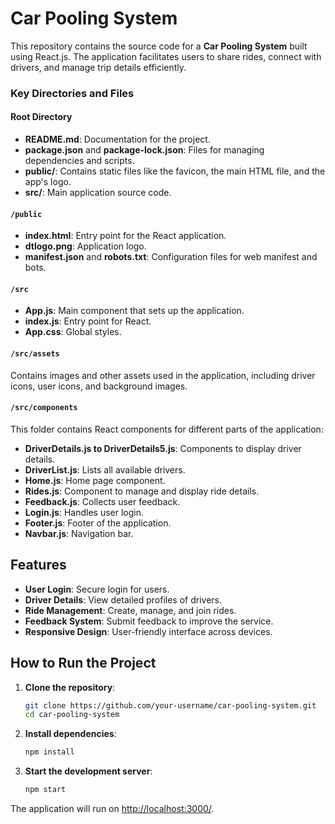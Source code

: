 # Car Pooling System

This repository contains the source code for a **Car Pooling System** built using React.js. The application facilitates users to share rides, connect with drivers, and manage trip details efficiently.

### Key Directories and Files

#### Root Directory
- **README.md**: Documentation for the project.
- **package.json** and **package-lock.json**: Files for managing dependencies and scripts.
- **public/**: Contains static files like the favicon, the main HTML file, and the app's logo.
- **src/**: Main application source code.

#### `/public`
- **index.html**: Entry point for the React application.
- **dtlogo.png**: Application logo.
- **manifest.json** and **robots.txt**: Configuration files for web manifest and bots.

#### `/src`
- **App.js**: Main component that sets up the application.
- **index.js**: Entry point for React.
- **App.css**: Global styles.

#### `/src/assets`
Contains images and other assets used in the application, including driver icons, user icons, and background images.

#### `/src/components`
This folder contains React components for different parts of the application:
- **DriverDetails.js to DriverDetails5.js**: Components to display driver details.
- **DriverList.js**: Lists all available drivers.
- **Home.js**: Home page component.
- **Rides.js**: Component to manage and display ride details.
- **Feedback.js**: Collects user feedback.
- **Login.js**: Handles user login.
- **Footer.js**: Footer of the application.
- **Navbar.js**: Navigation bar.

## Features

- **User Login**: Secure login for users.
- **Driver Details**: View detailed profiles of drivers.
- **Ride Management**: Create, manage, and join rides.
- **Feedback System**: Submit feedback to improve the service.
- **Responsive Design**: User-friendly interface across devices.

## How to Run the Project

1. **Clone the repository**:
   ```bash
   git clone https://github.com/your-username/car-pooling-system.git
   cd car-pooling-system
   ```
2. **Install dependencies**:
   ```bash
   npm install
   ```
3. **Start the development server**:
   ```bash
   npm start
   ```
The application will run on [http://localhost:3000/](http://localhost:3000/).
